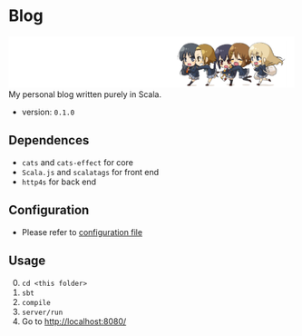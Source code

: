 # Blog
![k-on!](./img/k-on-q.png)  
My personal blog written purely in Scala.
- version: `0.1.0`

## Dependences
- `cats` and `cats-effect` for core
- `Scala.js` and `scalatags` for front end
- `http4s` for back end


## Configuration
- Please refer to [configuration file](./doc/Configuration.md)

## Usage
0. `cd <this folder>`
1. `sbt`
2. `compile`
3. `server/run`
4. Go to [http://localhost:8080/](http://localhost:8080/)